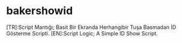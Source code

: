 # bakershowid
[TR]:Script Mantığı; Basit Bir Ekranda Herhangibir Tuşa Basmadan İD Gösterme Scripti.
[EN]:Script Logic; A Simple ID Show Script.
